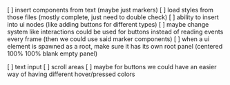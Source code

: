 [ ] insert components from text (maybe just markers)
[ ] load styles from those files (mostly complete, just need to double check)
[ ] ability to insert into ui nodes (like adding buttons for different types)
[ ] maybe change system like interactions could be used for buttons instead of reading events every frame (then we could use said marker components)
[ ] when a ui element is spawned as a root, make sure it has its own root panel (centered 100% 100% blank empty panel)


[ ] text input
[ ] scroll areas
[ ] maybe for buttons we could have an easier way of having different hover/pressed colors